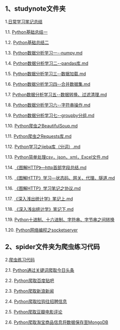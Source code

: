 ## 1、studynote文件夹
1.[日常学习笔记总结](https://github.com/daacheng/PythonBasic/tree/master/studynotes)

1.1. [Python基础总结一](https://github.com/daacheng/PythonBasic/blob/master/studynotes/Python%E5%9F%BA%E7%A1%80%E6%80%BB%E7%BB%93%E4%B8%80.md)

1.2. [Python基础总结二](https://github.com/daacheng/PythonBasic/blob/master/studynotes/Python%E5%9F%BA%E7%A1%80%E6%80%BB%E7%BB%93%E4%BA%8C.md)

1.3. [Python数据分析学习一--numpy.md](https://github.com/daacheng/PythonBasic/blob/master/studynotes/Python%E6%95%B0%E6%8D%AE%E5%88%86%E6%9E%90%E5%AD%A6%E4%B9%A0%E4%B8%80--numpy.md)

1.4. [Python数据分析学习二--pandas库.md](https://github.com/daacheng/PythonBasic/blob/master/studynotes/Python%E6%95%B0%E6%8D%AE%E5%88%86%E6%9E%90%E5%AD%A6%E4%B9%A0%E4%BA%8C--pandas%E5%BA%93.md)

1.5. [Python数据分析学习三--数据加载.md](https://github.com/daacheng/PythonBasic/blob/master/studynotes/Python%E6%95%B0%E6%8D%AE%E5%88%86%E6%9E%90%E5%AD%A6%E4%B9%A0%E4%B8%89--%E6%95%B0%E6%8D%AE%E5%8A%A0%E8%BD%BD.md)

1.6. [Python数据分析学习四--合并数据集.md](https://github.com/daacheng/PythonBasic/blob/master/studynotes/Python%E6%95%B0%E6%8D%AE%E5%88%86%E6%9E%90%E5%AD%A6%E4%B9%A0%E5%9B%9B--%E5%90%88%E5%B9%B6%E6%95%B0%E6%8D%AE%E9%9B%86.md)

1.7. [Python数据分析学习五--数据转换、过滤清理.md](https://github.com/daacheng/PythonBasic/blob/master/studynotes/Python%E6%95%B0%E6%8D%AE%E5%88%86%E6%9E%90%E5%AD%A6%E4%B9%A0%E4%BA%94--%E6%95%B0%E6%8D%AE%E8%BD%AC%E6%8D%A2%E3%80%81%E8%BF%87%E6%BB%A4%E6%B8%85%E7%90%86.md)

1.8. [Python数据分析学习六--字符串操作.md](https://github.com/daacheng/PythonBasic/blob/master/studynotes/Python%E6%95%B0%E6%8D%AE%E5%88%86%E6%9E%90%E5%AD%A6%E4%B9%A0%E5%85%AD--%E5%AD%97%E7%AC%A6%E4%B8%B2%E6%93%8D%E4%BD%9C.md)

1.9. [Python数据分析学习七--groupby分组.md](https://github.com/daacheng/PythonBasic/blob/master/studynotes/Python%E6%95%B0%E6%8D%AE%E5%88%86%E6%9E%90%E5%AD%A6%E4%B9%A0%E4%B8%83--groupby%E5%88%86%E7%BB%84.md)

1.10. [Python爬虫之BeautifulSoup.md](https://github.com/daacheng/PythonBasic/blob/master/studynotes/Python%E7%88%AC%E8%99%AB%E4%B9%8BBeautifulSoup.md)

1.11. [Python爬虫之Requests库.md](https://github.com/daacheng/PythonBasic/blob/master/studynotes/Python%E7%88%AC%E8%99%AB%E4%B9%8BRequests%E5%BA%93.md)

1.12. [Python学习之jieba库（分词）.md](https://github.com/daacheng/PythonBasic/blob/master/studynotes/Python%E5%AD%A6%E4%B9%A0%E4%B9%8Bjieba%E5%BA%93%EF%BC%88%E5%88%86%E8%AF%8D%EF%BC%89.md)

1.13. [Python简单处理csv，json，xml，Excel文件.md](https://github.com/daacheng/PythonBasic/blob/master/studynotes/Python%E7%AE%80%E5%8D%95%E5%A4%84%E7%90%86csv%EF%BC%8Cjson%EF%BC%8Cxml%EF%BC%8CExcel%E6%96%87%E4%BB%B6.md)

1.14. [《图解HTTP》—http首部字段总结.md](https://github.com/daacheng/PythonBasic/blob/master/studynotes/%E3%80%8A%E5%9B%BE%E8%A7%A3HTTP%E3%80%8B%E2%80%94http%E9%A6%96%E9%83%A8%E5%AD%97%E6%AE%B5%E6%80%BB%E7%BB%93.md)

1.15. [《图解HTTP》学习—状态码、网关、代理、隧道.md](https://github.com/daacheng/PythonBasic/blob/master/studynotes/%E3%80%8A%E5%9B%BE%E8%A7%A3HTTP%E3%80%8B%E5%AD%A6%E4%B9%A0%E2%80%94%E7%8A%B6%E6%80%81%E7%A0%81%E3%80%81%E7%BD%91%E5%85%B3%E3%80%81%E4%BB%A3%E7%90%86%E3%80%81%E9%9A%A7%E9%81%93.md)

1.16. [《图解HTTP》学习笔记之协议.md](https://github.com/daacheng/PythonBasic/blob/master/studynotes/%E3%80%8A%E5%9B%BE%E8%A7%A3HTTP%E3%80%8B%E5%AD%A6%E4%B9%A0%E7%AC%94%E8%AE%B0%E4%B9%8B%E5%8D%8F%E8%AE%AE.md)

1.17. [《深入浅出统计学》笔记上.md](https://github.com/daacheng/PythonBasic/blob/master/studynotes/%E3%80%8A%E6%B7%B1%E5%85%A5%E6%B5%85%E5%87%BA%E7%BB%9F%E8%AE%A1%E5%AD%A6%E3%80%8B%E7%AC%94%E8%AE%B0%E4%B8%8A.md)

1.18. [《深入浅出统计学》笔记下.md](https://github.com/daacheng/PythonBasic/blob/master/studynotes/%E3%80%8A%E6%B7%B1%E5%85%A5%E6%B5%85%E5%87%BA%E7%BB%9F%E8%AE%A1%E5%AD%A6%E3%80%8B%E7%AC%94%E8%AE%B0%E4%B8%8B.md)

1.19. [Python十进制、十六进制、字符串、字节串之间转换](https://github.com/daacheng/PythonBasic/blob/master/studynotes/Python%E5%8D%81%E8%BF%9B%E5%88%B6%E3%80%81%E5%8D%81%E5%85%AD%E8%BF%9B%E5%88%B6%E3%80%81%E5%AD%97%E8%8A%82%E4%B8%B2%E3%80%81%E5%AD%97%E7%AC%A6%E4%B8%B2%E8%BD%AC%E6%8D%A2.md)

1.20. [Python网络编程之socketserver](https://github.com/daacheng/PythonBasic/blob/master/studynotes/Python%E7%BD%91%E7%BB%9C%E7%BC%96%E7%A8%8B%E4%B9%8Bsocketserver.md)
## 2、spider文件夹为爬虫练习代码
2.[爬虫练习代码](https://github.com/daacheng/PythonBasic/tree/master/spider)

2.1. [Python通过关键词爬取今日头条](https://github.com/daacheng/PythonBasic/blob/master/spider/pythonForTouTiaoNews.py)

2.2. [Python爬取百度贴吧](https://github.com/daacheng/PythonBasic/blob/master/spider/pythonForTiebaPic.py)

2.3. [Python爬取新浪新闻](https://github.com/daacheng/PythonBasic/blob/master/spider/pythonForNewsSina.py)

2.4. [Python爬取拉钩往招聘信息](https://github.com/daacheng/PythonBasic/blob/master/spider/pythonForLaGou.py)

2.5. [Python爬取豆瓣电影评论](https://github.com/daacheng/PythonBasic/blob/master/spider/pythonForDBComment.py)

2.6. [Python爬取淘宝商品信息将数据保存至MongoDB](https://github.com/daacheng/PythonBasic/blob/master/spider/PythonForTaoBao.py)
